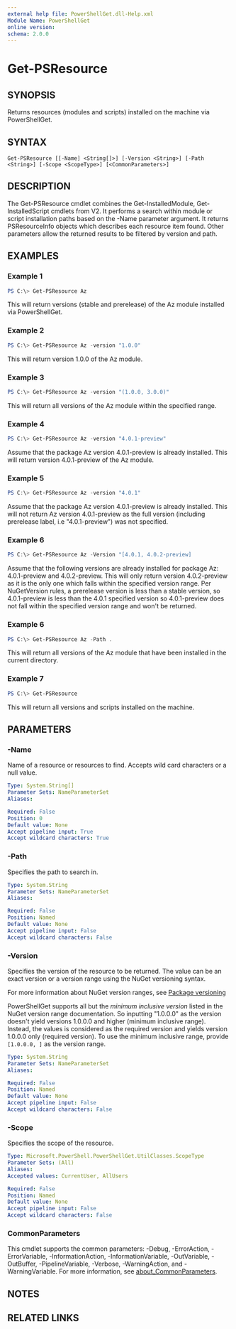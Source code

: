```yaml
---
external help file: PowerShellGet.dll-Help.xml
Module Name: PowerShellGet
online version:
schema: 2.0.0
---
```


# Get-PSResource

## SYNOPSIS
Returns resources (modules and scripts) installed on the machine via PowerShellGet.

## SYNTAX

```
Get-PSResource [[-Name] <String[]>] [-Version <String>] [-Path <String>] [-Scope <ScopeType>] [<CommonParameters>]
```

## DESCRIPTION
The Get-PSResource cmdlet combines the Get-InstalledModule, Get-InstalledScript cmdlets from V2. It performs a search within module or script installation paths based on the -Name parameter argument. It returns PSResourceInfo objects which describes each resource item found. Other parameters allow the returned results to be filtered by version and path.

## EXAMPLES

### Example 1
```powershell
PS C:\> Get-PSResource Az
```

This will return versions (stable and prerelease) of the Az module installed via PowerShellGet.

### Example 2
```powershell
PS C:\> Get-PSResource Az -version "1.0.0"
```

This will return version 1.0.0 of the Az module.

### Example 3
```powershell
PS C:\> Get-PSResource Az -version "(1.0.0, 3.0.0)"
```

This will return all versions of the Az module within the specified range.

### Example 4
```powershell
PS C:\> Get-PSResource Az -version "4.0.1-preview"
```

Assume that the package Az version 4.0.1-preview is already installed. This will return version 4.0.1-preview of the Az module.

### Example 5
```powershell
PS C:\> Get-PSResource Az -version "4.0.1"
```
Assume that the package Az version 4.0.1-preview is already installed. This will not return Az version 4.0.1-preview as the full version (including prerelease label, i.e "4.0.1-preview") was not specified.

### Example 6
```powershell
PS C:\> Get-PSResource Az -Version "[4.0.1, 4.0.2-preview]
```

Assume that the following versions are already installed for package Az: 4.0.1-preview and 4.0.2-preview. This will only return version 4.0.2-preview as it is the only one which falls within the specified version range. Per NuGetVersion rules, a prerelease version is less than a stable version, so 4.0.1-preview is less than the 4.0.1 specified version so 4.0.1-preview does not fall within the specified version range and won't be returned.


### Example 6
```powershell
PS C:\> Get-PSResource Az -Path .
```

This will return all versions of the Az module that have been installed in the current directory.

### Example 7
```powershell
PS C:\> Get-PSResource
```

This will return all versions and scripts installed on the machine.

## PARAMETERS

### -Name
Name of a resource or resources to find. Accepts wild card characters or a null value.

```yaml
Type: System.String[]
Parameter Sets: NameParameterSet
Aliases:

Required: False
Position: 0
Default value: None
Accept pipeline input: True
Accept wildcard characters: True
```

### -Path
Specifies the path to search in.

```yaml
Type: System.String
Parameter Sets: NameParameterSet
Aliases:

Required: False
Position: Named
Default value: None
Accept pipeline input: False
Accept wildcard characters: False
```

### -Version
Specifies the version of the resource to be returned. The value can be an exact version or a version
range using the NuGet versioning syntax.

For more information about NuGet version ranges, see [Package versioning](/nuget/concepts/package-versioning#version-ranges)

PowerShellGet supports all but the _minimum inclusive version_ listed in the NuGet version range
documentation. So inputting "1.0.0.0" as the version doesn't yield versions 1.0.0.0 and higher
(minimum inclusive range). Instead, the values is considered as the required version and yields 
version 1.0.0.0 only (required version). To use the minimum inclusive range, provide `[1.0.0.0, ]` as 
the version range.

```yaml
Type: System.String
Parameter Sets: NameParameterSet
Aliases:

Required: False
Position: Named
Default value: None
Accept pipeline input: False
Accept wildcard characters: False
```
### -Scope
Specifies the scope of the resource.

```yaml
Type: Microsoft.PowerShell.PowerShellGet.UtilClasses.ScopeType
Parameter Sets: (All)
Aliases:
Accepted values: CurrentUser, AllUsers

Required: False
Position: Named
Default value: None
Accept pipeline input: False
Accept wildcard characters: False
```

### CommonParameters
This cmdlet supports the common parameters: -Debug, -ErrorAction, -ErrorVariable, -InformationAction, -InformationVariable, -OutVariable, -OutBuffer, -PipelineVariable, -Verbose, -WarningAction, and -WarningVariable. For more information, see [about_CommonParameters](https://go.microsoft.com/fwlink/?LinkID=113216).

## NOTES

## RELATED LINKS
